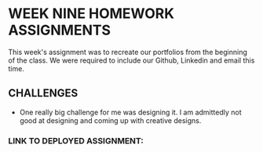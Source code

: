 # WEEK NINE HOMEWORK ASSIGNMENTS

<p>This week's assignment was to recreate our portfolios from the beginning of the class. We were required to include our Github, Linkedin and email this time.</p>

## CHALLENGES
* One really big challenge for me was designing it. I am admittedly not good at designing and coming up with creative designs.

### LINK TO DEPLOYED ASSIGNMENT:
<a href=""></a>

